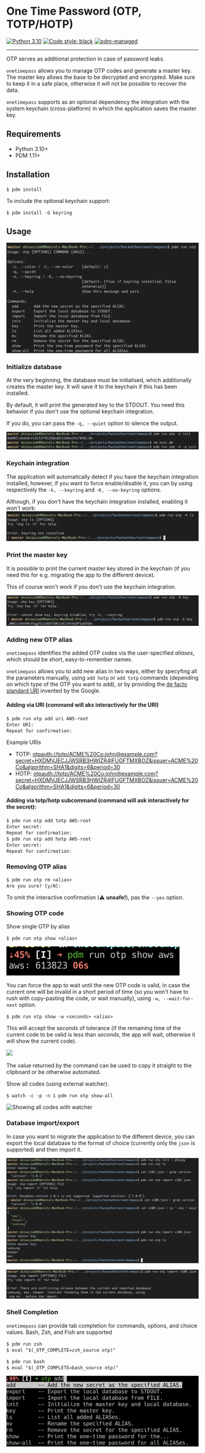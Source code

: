 # One Time Password (OTP, TOTP/HOTP)

[![Python 3.10](https://img.shields.io/badge/python-3.10.0-green.svg)](https://www.python.org/downloads/release/python-3100/)
[![Code style: black](https://img.shields.io/badge/code%20style-black-000000.svg)](https://github.com/psf/black)
[![pdm-managed](https://img.shields.io/badge/pdm-managed-blueviolet)](https://pdm.fming.dev)

---
OTP serves as additional protection in case of password leaks.

`onetimepass` allows you to manage OTP codes and generate a master key.
The master key allows the base to be decrypted and encrypted. Make sure to keep it in a safe place, otherwise it will not be possible to recover the data.

`onetimepass` supports as an optional dependency the integration with the system keychain (cross-platform) in which the application saves the master key.

## Requirements

- Python 3.10+
- PDM 1.11+

## Installation

```console
$ pdm install
```

To include the optional keychain support:
```console
$ pdm install -G keyring
```

## Usage

![](docs/usage.png)

### Initialize database

At the very beginning, the database must be initialised, which additionally creates the master key.
It will save it to the keychain if this has been installed.

By default, it will print the generated key to the STDOUT. You need this behavior if you don't use the optional keychain integration.

If you do, you can pass the `-q, --quiet` option to silence the output.

![](docs/master-key-init.png)

### Keychain integration

The application will automatically detect if you have the keychain integration installed, however, if you want to force enable/disable it, you can by using respectively the `-k, --keyring` and `-K, --no-keyring` options.

Although, if you don't have the keychain integration installed, enabling it won't work:
![](docs/keyring-not-installed.png)


### Print the master key

It is possible to print the current master key stored in the keychain (if you need this for e.g. migrating the app to the different device).

This of course won't work if you don't use the keychain integration.

![](docs/master-key-show.png)

### Adding new OTP alias

`onetimepass` identifies the added OTP codes via the user-specified _aliases_, which should be short, easy-to-remember names.

`onetimepass` allows you to add new alias in two ways, either by specyfing all the parameters manually, using `add hotp` or `add totp` commands (depending on which type of the OTP you want to add), or by providing the [de facto standard URI](https://github.com/google/google-authenticator/wiki/Key-Uri-Format) invented by the Google.

#### Adding via URI (command will aks interactively for the URI)
```console
$ pdm run otp add uri AWS-root
Enter URI:
Repeat for confirmation:
```

Example URIs

* TOTP: [otpauth://totp/ACME%20Co:john@example.com?secret=HXDMVJECJJWSRB3HWIZR4IFUGFTMXBOZ&issuer=ACME%20Co&algorithm=SHA1&digits=6&period=30]()
* HOTP: [otpauth://totp/ACME%20Co:john@example.com?secret=HXDMVJECJJWSRB3HWIZR4IFUGFTMXBOZ&issuer=ACME%20Co&algorithm=SHA1&digits=6&period=30]()

#### Adding via totp/hotp subcommand (command will ask interactively for the secret):
```console
$ pdm run otp add totp AWS-root
Enter secret:
Repeat for confirmation:
$ pdm run otp add hotp AWS-root
Enter secret:
Repeat for confirmation:
```

### Removing OTP alias

```console
$ pdm run otp rm <alias>
Are you sure? [y/N]:
```

To omit the interactive confirmation (⚠️ **unsafe!**), pas the `--yes` option.

### Showing OTP code

Show single OTP by alias

```console
$ pdm run otp show <alias>
```

![](docs/show-alias.png)

You can force the app to wait until the new OTP code is valid, in case the current one will be invalid in a short period
of time (so you won't have to rush with copy-pasting the code, or wait manually), using `-w, --wait-for-next` option.

```console
$ pdm run otp show -w <seconds> <alias>
```

This will accept the _seconds_ of tolerance (if the remaining time of the current code to be valid is less than
_seconds_, the app will wait, otherwise it will show the current code).

![](https://j.gifs.com/pZXlmr.gif)

The value returned by the command can be used to copy it straight to the clipboard or be otherwise automated.

Show all codes (using external watcher):
```console
$ watch -c -p -n 1 pdm run otp show-all
```

![](https://j.gifs.com/oZ6kPz.gif "Showing all codes with watcher")

### Database import/export

In case you want to migrate the application to the different device, you can export the local database to the format of choice (currently only the `json` is supported) and then import it.

![](docs/database-import.png)

![](docs/database-import-conflict.png)

### Shell Completion

`onetimepass` can provide tab completion for commands, options, and choice values. Bash, Zsh, and Fish are supported

```console
$ pdm run zsh
$ eval "$(_OTP_COMPLETE=zsh_source otp)"
```

```console
$ pdm run bash
$ eval "$(_OTP_COMPLETE=bash_source otp)"
```

![](docs/otp-shell-completion.png "Shell Completion")
